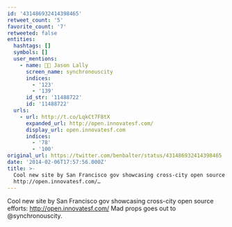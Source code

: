 ```yaml
---
id: '431486932414398465'
retweet_count: '5'
favorite_count: '7'
retweeted: false
entities:
  hashtags: []
  symbols: []
  user_mentions:
    - name: 🏳️‍🌈 Jason Lally
      screen_name: synchronouscity
      indices:
        - '123'
        - '139'
      id_str: '11488722'
      id: '11488722'
  urls:
    - url: http://t.co/LqkCt7F8tX
      expanded_url: http://open.innovatesf.com/
      display_url: open.innovatesf.com
      indices:
        - '78'
        - '100'
original_url: https://twitter.com/benbalter/status/431486932414398465
date: '2014-02-06T17:57:56.000Z'
title: >-
  Cool new site by San Francisco gov showcasing cross-city open source efforts:
  http://open.innovatesf.com/…
---
```


Cool new site by San Francisco gov showcasing cross-city open source efforts: http://open.innovatesf.com/ Mad props goes out to @synchronouscity.